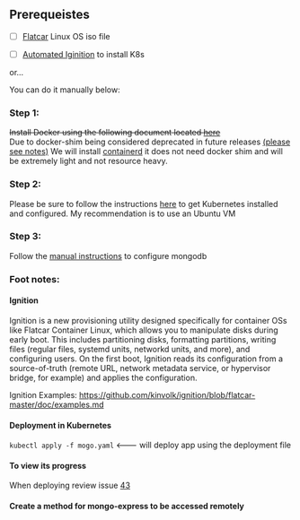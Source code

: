 ## Prerequeistes 
- [ ] [Flatcar](https://kinvolk.io/docs/flatcar-container-linux/latest/installing/bare-metal/booting-with-iso/) Linux OS iso file
  
- [ ]  [Automated Iginition](https://github.com/kinvolk-archives/lokomotive-kubernetes/blob/master/docs/flatcar-linux/bare-metal.md) to install K8s

or... 

You can do it manually below:
### Step 1:
~~Install Docker using the following document located [here]()~~  
Due to docker-shim being considered deprecated in future releases [(please see notes)](https://github.com/Hawaiideveloper/Infastructure-as-Code-Sample_Env/issues/37)
We will install [containerd](https://github.com/Hawaiideveloper/Infastructure-as-Code-Sample_Env/issues/38#issuecomment-874896012) it does not need docker shim and will be extremely light and not resource heavy.



### Step 2:
Please be sure to follow the instructions [here](../install_payloader_minikube.sh) to get Kubernetes installed and configured.  My recommendation is to use an Ubuntu VM

### Step 3:
Follow the [manual instructions]() to configure mongodb









### Foot notes:
#### Ignition
Ignition is a new provisioning utility designed specifically for container OSs like Flatcar Container Linux, which allows you to manipulate disks during early boot. This includes partitioning disks, formatting partitions, writing files (regular files, systemd units, networkd units, and more), and configuring users. On the first boot, Ignition reads its configuration from a source-of-truth (remote URL, network metadata service, or hypervisor bridge, for example) and applies the configuration.

Ignition Examples: https://github.com/kinvolk/ignition/blob/flatcar-master/doc/examples.md


#### Deployment in Kubernetes
```kubectl apply -f mogo.yaml``` <--- will  deploy app using the deployment file

#### To view its progress 
When deploying review issue [43](https://github.com/Hawaiideveloper/Infastructure-as-Code-Sample_Env/issues/43)

#### Create a method for mongo-express to be accessed remotely

